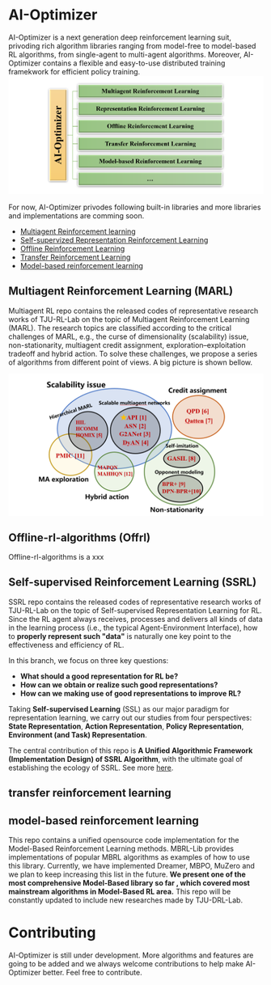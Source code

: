 # AI-Optimizer
AI-Optimizer is a next generation deep reinforcement learning suit, privoding rich algorithm libraries ranging from model-free to model-based RL algorithms, from single-agent to multi-agent algorithms. Moreover, AI-Optimizer contains a flexible and easy-to-use distributed training framekwork for efficient policy training.  
![](./images/framework1.png)

For now, AI-Optimizer privodes following built-in libraries and more libraries and implementations are comming soon.
- [Multiagent Reinforcement learning](marl)
- [Self-supervized Representation Reinforcement Learning](ssrl)
- [Offline Reinforcement Learning](offline-rl-algorithms)
- [Transfer Reinforcement Learning](transferrl)
- [Model-based reinforcement learning](mbrl)

## Multiagent Reinforcement Learning (MARL)
Multiagent RL repo contains the released codes of representative research works of TJU-RL-Lab on the topic of Multiagent Reinforcement Learning (MARL). The research topics are classified according to the critical challenges of MARL, e.g., the curse of dimensionality (scalability) issue, non-stationarity, multiagent credit assignment, exploration–exploitation tradeoff and hybrid action.  To solve these challenges, we propose a series of algorithms from different point of views. A big picture is shown bellow.

<p align="center"><img align="center" src="./multiagent-rl/assets/our-work.png" alt="our solutions"  /></p>



## Offline-rl-algorithms (Offrl)
Offline-rl-algorithms is a xxx

## Self-supervised Reinforcement Learning (SSRL)
SSRL repo contains the released codes of representative research works of TJU-RL-Lab on the topic of Self-supervised Representation Learning for RL. Since the RL agent always receives, processes and delivers all kinds of data in the learning process (i.e., the typical Agent-Environment Interface), 
how to **properly represent such "data"** is naturally one key point to the effectiveness and efficiency of RL.

In this branch, we focus on three key questions:
- **What should a good representation for RL be?**
- **How can we obtain or realize such good representations?**
- **How can we making use of good representations to improve RL?**

Taking **Self-supervised Learning** (SSL) as our major paradigm for representation learning, we carry out our studies from four perspectives: 
**State Representation**,
**Action Representation**,
**Policy Representation**,
**Environment (and Task) Representation**.

The central contribution of this repo is **A Unified Algorithmic Framework (Implementation Design) of SSRL Algorithm**,
with the ultimate goal of establishing the ecology of SSRL.
See more [here](https://github.com/TJU-DRL-LAB/self-supervised-rl).


## transfer reinforcement learning

## model-based reinforcement learning 
This repo contains a unified opensource code implementation for the Model-Based Reinforcement Learning methods. MBRL-Lib provides implementations of popular MBRL algorithms as examples of how to use this library. Currently, we have implemented Dreamer, MBPO, MuZero and we plan to keep increasing this list in the future. **We present one of the most comprehensive Model-Based  library so far , which covered most mainstream algorithms in Model-Based RL area.** This repo will be constantly updated to include new researches made by TJU-DRL-Lab. 

# Contributing
AI-Optimizer is still under development. More algorithms and features are going to be added and we always welcome contributions to help make AI-Optimizer better. Feel free to contribute.
